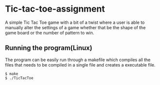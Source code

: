 # Tic-tac-toe-assignment
A simple Tic Tac Toe game with a bit of a twist where a user is able to manually alter the settings of a game whether that be the shape of the game board or the number of pattern to win.

## Running the program(Linux)
The program can be easily run through a makefile which compiles all the files that needs to be compiled in a single file and creates a executable file.
```
$ make
$ ./TicTacToe
```
